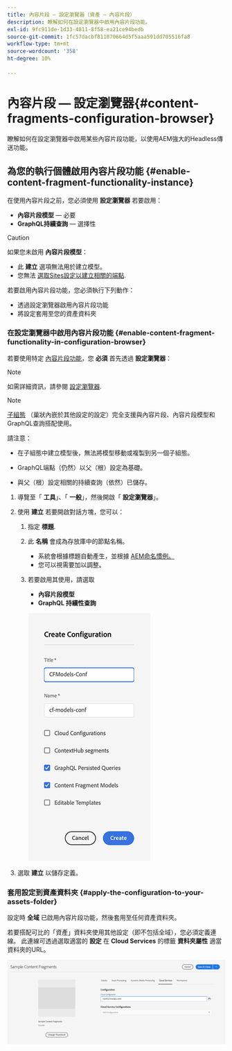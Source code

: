 ```yaml
---
title: 內容片段 — 設定瀏覽器（資產 — 內容片段）
description: 瞭解如何在設定瀏覽器中啟用內容片段功能。
exl-id: 9fc911de-1d33-4811-8f58-ea21ce94bedb
source-git-commit: 1fc57dacbf811070664d5f5aaa591dd705516fa8
workflow-type: tm+mt
source-wordcount: '358'
ht-degree: 10%

---
```


# 內容片段 — 設定瀏覽器{#content-fragments-configuration-browser}

瞭解如何在設定瀏覽器中啟用某些內容片段功能，以使用AEM強大的Headless傳送功能。

## 為您的執行個體啟用內容片段功能 {#enable-content-fragment-functionality-instance}

在使用內容片段之前，您必須使用 **設定瀏覽器** 若要啟用：

* **內容片段模型**  — 必要
* **GraphQL持續查詢**  — 選擇性

>[!CAUTION]
>
>如果您未啟用 **內容片段模型**：
>
>* 此 **建立** 選項無法用於建立模型。
>* 您無法 [選取Sites設定以建立相關的端點](/help/headless/graphql-api/graphql-endpoint.md).

若要啟用內容片段功能，您必須執行下列動作：

* 透過設定瀏覽器啟用內容片段功能
* 將設定套用至您的資產資料夾

### 在設定瀏覽器中啟用內容片段功能 {#enable-content-fragment-functionality-in-configuration-browser}

若要使用特定 [內容片段功能](#creating-a-content-fragment-model)，您 **必須** 首先透過 **設定瀏覽器**：

>[!NOTE]
>
>如需詳細資訊，請參閱 [設定瀏覽器](/help/implementing/developing/introduction/configurations.md#using-configuration-browser).

>[!NOTE]
>
>[子組態](/help/implementing/developing/introduction/configurations.md#configuration-resolution) （巢狀內嵌於其他設定的設定）完全支援與內容片段、內容片段模型和GraphQL查詢搭配使用。
>
>請注意：
>
>
>* 在子組態中建立模型後，無法將模型移動或複製到另一個子組態。
>
>* GraphQL端點（仍然）以父（根）設定為基礎。
>
>* 與父（根）設定相關的持續查詢（依然）已儲存。


1. 導覽至「 **工具**」、「 **一般**」，然後開啟「 **設定瀏覽器**」。

1. 使用 **建立** 若要開啟對話方塊，您可以：

   1. 指定 **標題**.
   1. 此 **名稱** 會成為存放庫中的節點名稱。
      * 系統會根據標題自動產生，並根據 [AEM命名慣例。](/help/implementing/developing/introduction/naming-conventions.md)
      * 您可以視需要加以調整。
   1. 若要啟用其使用，請選取
      * **內容片段模型**
      * **GraphQL 持續性查詢**

      ![定義設定](assets/cfm-conf-01.png)

1. 選取 **建立** 以儲存定義。

<!-- 1. Select the location appropriate to your website. -->

### 套用設定到資產資料夾 {#apply-the-configuration-to-your-assets-folder}

設定時 **全域** 已啟用內容片段功能，然後套用至任何資產資料夾。

若要搭配可比的「資產」資料夾使用其他設定（即不包括全域），您必須定義連線。 此連線可透過選取適當的 **設定** 在 **Cloud Services** 的標籤 **資料夾屬性** 適當資料夾的URL。

![套用設定](assets/cfm-conf-02.png)
